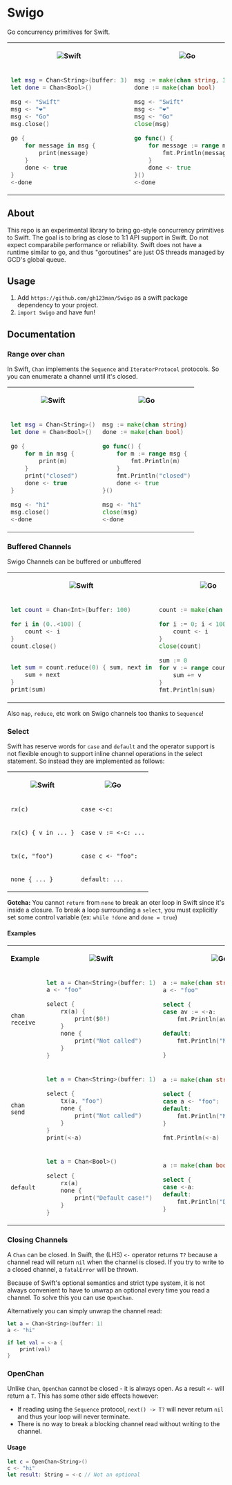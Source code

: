 # Swigo

Go concurrency primitives for Swift. 

<table>
<tr><th> 

![Swift](https://skillicons.dev/icons?i=swift)</th>
<th>
 
 ![Go](https://skillicons.dev/icons?i=go)</th>
</tr>
<tr><td> 

```swift
let msg = Chan<String>(buffer: 3)
let done = Chan<Bool>()

msg <- "Swift"
msg <- "❤️"
msg <- "Go"
msg.close()

go {
    for message in msg {
        print(message)
    }
    done <- true
}
<-done
```
</td><td>


```go
msg := make(chan string, 3)
done := make(chan bool)

msg <- "Swift"
msg <- "❤️"
msg <- "Go"
close(msg)

go func() {
    for message := range msg {
        fmt.Println(message)
    }
    done <- true
}()
<-done
```
</td></tr>
</table>

## About

This repo is an experimental library to bring go-style concurrency primitives to Swift. The goal is to bring as close to 1:1 API support in Swift. Do not expect comparabile performance or reliability. Swift does not have a runtime similar to go, and thus "goroutines" are just OS threads managed by GCD's global queue. 

## Usage

1. Add `https://github.com/gh123man/Swigo` as a swift package dependency to your project. 
2. `import Swigo` and have fun!

## Documentation 

### Range over chan

In Swift, `Chan` implements the `Sequence` and `IteratorProtocol` protocols. So you can enumerate a channel until it's closed. 


<table>
<tr><th> 

![Swift](https://skillicons.dev/icons?i=swift)</th>
<th>
 
 ![Go](https://skillicons.dev/icons?i=go)</th>
</tr>
<tr style="vertical-align: top;"><td> 

```swift
let msg = Chan<String>()
let done = Chan<Bool>()

go {
    for m in msg {
        print(m)
    }
    print("closed")
    done <- true
}

msg <- "hi"
msg.close()
<-done
```
</td><td>


```go
msg := make(chan string)
done := make(chan bool)

go func() {
    for m := range msg {
        fmt.Println(m)
    }
    fmt.Println("closed")
    done <- true
}()

msg <- "hi"
close(msg)
<-done
```
</td></tr>
</table>

### Buffered Channels

Swigo Channels can be buffered or unbuffered


<table>
<tr><th> 

![Swift](https://skillicons.dev/icons?i=swift)</th>
<th>
 
 ![Go](https://skillicons.dev/icons?i=go)</th>
</tr>
<tr style="vertical-align: top;"><td> 

```swift
let count = Chan<Int>(buffer: 100)

for i in (0..<100) {
    count <- i
}
count.close()


let sum = count.reduce(0) { sum, next in
    sum + next
}
print(sum)
```
</td><td>


```go
count := make(chan int, 100)

for i := 0; i < 100; i++ {
    count <- i
}
close(count)

sum := 0
for v := range count {
    sum += v
}
fmt.Println(sum)
```
</td></tr>
</table>

Also `map`, `reduce`, etc work on Swigo channels too thanks to `Sequence`!


### Select 

Swift has reserve words for `case` and `default` and the operator support is not flexible enough to support inline channel operations in the select statement. So instead they are implemented as follows: 

<table>
<tr><th> 

![Swift](https://skillicons.dev/icons?i=swift)</th>
<th>
 
 ![Go](https://skillicons.dev/icons?i=go)</th>
</tr>

<tr style="vertical-align: top;">
<td> 

`rx(c)`
</td><td>

`case <-c:`
</td>
</tr>

<tr>
<td> 

`rx(c) { v in ... }`
</td><td>

`case v := <-c: ...`
</td>
</tr>

<tr>
<td> 

`tx(c, "foo")`
</td><td>

`case c <- "foo":`
</td>
</tr>

<tr>
<td> 

`none { ... }`
</td><td>

`default: ...`
</td>
</tr>

</table>

**Gotcha:** You cannot `return` from `none` to break an oter loop in Swift since it's inside a closure. To break a loop surrounding a `select`, you must explicitly set some control variable (ex: `while !done` and `done = true`)

#### Examples

<table>
<tr>
<th> 
Example
<th> 

![Swift](https://skillicons.dev/icons?i=swift)
</th>
<th>
 
 ![Go](https://skillicons.dev/icons?i=go)
</th>
</tr>


<tr>
<td> 


`chan receive`
</td>
<td> 

```swift
let a = Chan<String>(buffer: 1)
a <- "foo"

select {
    rx(a) {
        print($0!) 
    }
    none {
        print("Not called")
    }
}
```
</td><td>


```go
a := make(chan string, 1)
a <- "foo"

select {
case av := <-a:
    fmt.Println(av)

default:
    fmt.Println("Not called")

}
```
</td></tr>

<tr>
<td> 

`chan send`
</td>
<td> 

```swift
let a = Chan<String>(buffer: 1)

select {
    tx(a, "foo")
    none {
        print("Not called")
    }
}
print(<-a)

```
</td><td>


```go
a := make(chan string, 1)

select {
case a <- "foo":
default:
    fmt.Println("Not called")
}

fmt.Println(<-a)

```
</td></tr>

<tr>
<td> 

`default`
</td>
<td> 

```swift
let a = Chan<Bool>()

select {
    rx(a)
    none {
        print("Default case!")
    }
}
```
</td><td>


```go
a := make(chan bool)

select {
case <-a:
default:
    fmt.Println("Default case!")
}

```
</td></tr>
</table> 

### Closing Channels

A `Chan` can be closed. In Swift, the (LHS) `<-` operator returns `T?` because a channel read will return `nil` when the channel is closed. If you try to write to a closed channel, a `fatalError` will be thrown. 

Because of Swift's optional semantics and strict type system, it is not always convenient to have to unwrap an optional every time you read a channel. To solve this you can use `OpenChan`. 

Alternatively you can simply unwrap the channel read:

```swift
let a = Chan<String>(buffer: 1)
a <- "hi"

if let val = <-a {
    print(val)
}
```

### OpenChan

Unlike `Chan`, `OpenChan` cannot be closed - it is always open. As a result `<-` will return a `T`. This has some other side effects however: 

- If reading using the `Sequence` protocol, `next() -> T?` will never return `nil` and thus your loop will never terminate. 
- There is no way to break a blocking channel read without writing to the channel. 

#### Usage

```swift 
let c = OpenChan<String>()
c <- "hi"
let result: String = <-c // Not an optional
```